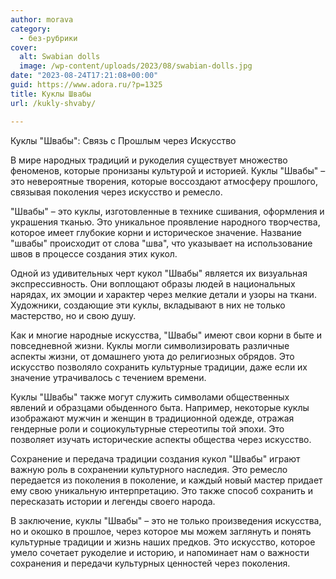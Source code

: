 ```yaml
---
author: morava
category:
  - без-рубрики
cover:
  alt: Swabian dolls
  image: /wp-content/uploads/2023/08/swabian-dolls.jpg
date: "2023-08-24T17:21:08+00:00"
guid: https://www.adora.ru/?p=1325
title: Куклы Швабы
url: /kukly-shvaby/

---
```

Куклы "Швабы": Связь с Прошлым через Искусство

В мире народных традиций и рукоделия существует множество феноменов, которые пронизаны культурой и историей. Куклы "Швабы" – это невероятные творения, которые воссоздают атмосферу прошлого, связывая поколения через искусство и ремесло.

"Швабы" – это куклы, изготовленные в технике сшивания, оформления и украшения тканью. Это уникальное проявление народного творчества, которое имеет глубокие корни и историческое значение. Название "швабы" происходит от слова "шва", что указывает на использование швов в процессе создания этих кукол.

Одной из удивительных черт кукол "Швабы" является их визуальная экспрессивность. Они воплощают образы людей в национальных нарядах, их эмоции и характер через мелкие детали и узоры на ткани. Художники, создающие эти куклы, вкладывают в них не только мастерство, но и свою душу.

Как и многие народные искусства, "Швабы" имеют свои корни в быте и повседневной жизни. Куклы могли символизировать различные аспекты жизни, от домашнего уюта до религиозных обрядов. Это искусство позволяло сохранить культурные традиции, даже если их значение утрачивалось с течением времени.

Куклы "Швабы" также могут служить символами общественных явлений и образцами обыденного быта. Например, некоторые куклы изображают мужчин и женщин в традиционной одежде, отражая гендерные роли и социокультурные стереотипы той эпохи. Это позволяет изучать исторические аспекты общества через искусство.

Сохранение и передача традиции создания кукол "Швабы" играют важную роль в сохранении культурного наследия. Это ремесло передается из поколения в поколение, и каждый новый мастер придает ему свою уникальную интерпретацию. Это также способ сохранить и пересказать истории и легенды своего народа.

В заключение, куклы "Швабы" – это не только произведения искусства, но и окошко в прошлое, через которое мы можем заглянуть и понять культурные традиции и жизнь наших предков. Это искусство, которое умело сочетает рукоделие и историю, и напоминает нам о важности сохранения и передачи культурных ценностей через поколения.
